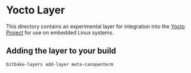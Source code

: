 # Yocto Layer

This directory contains an experimental layer for integration into the
[Yocto Project](https://www.yoctoproject.org/) for use on embedded Linux
systems.

## Adding the layer to your build

```bash
bitbake-layers add-layer meta-canopenterm
````
